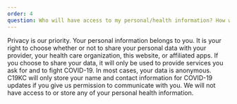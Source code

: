 ```yaml
---
order: 4
question: Who will have access to my personal/health information? How will they use it?
---
```

Privacy is our priority. Your personal information belongs to you. It is your right to choose whether or not to share your personal data with your provider, your health care organization, this website, or affiliated apps. If you choose to share your data, it will only be used to provide services you ask for and to fight COVID-19. In most cases, your data is anonymous. C19KC will only store your name and contact information for COVID-19 updates if you give us permission to communicate with you. We will not have access to or store any of your personal health information.